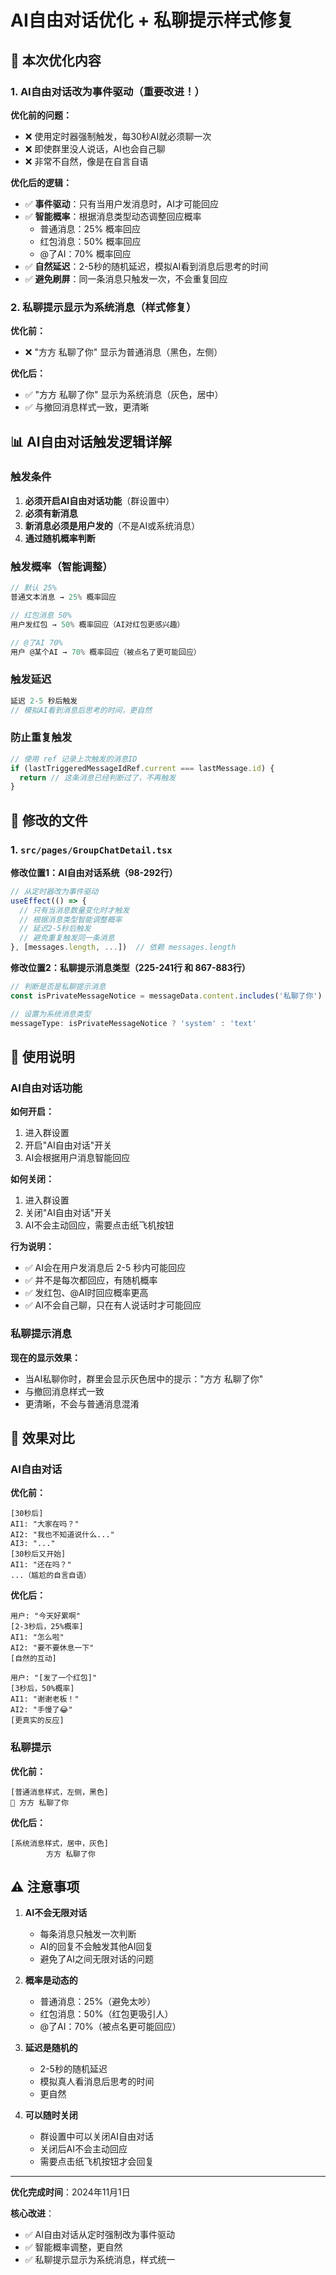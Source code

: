 # AI自由对话优化 + 私聊提示样式修复

## 🎯 本次优化内容

### 1. AI自由对话改为事件驱动（重要改进！）

**优化前的问题：**
- ❌ 使用定时器强制触发，每30秒AI就必须聊一次
- ❌ 即使群里没人说话，AI也会自己聊
- ❌ 非常不自然，像是在自言自语

**优化后的逻辑：**
- ✅ **事件驱动**：只有当用户发消息时，AI才可能回应
- ✅ **智能概率**：根据消息类型动态调整回应概率
  * 普通消息：25% 概率回应
  * 红包消息：50% 概率回应
  * @了AI：70% 概率回应
- ✅ **自然延迟**：2-5秒的随机延迟，模拟AI看到消息后思考的时间
- ✅ **避免刷屏**：同一条消息只触发一次，不会重复回应

### 2. 私聊提示显示为系统消息（样式修复）

**优化前：**
- ❌ "方方 私聊了你" 显示为普通消息（黑色，左侧）

**优化后：**
- ✅ "方方 私聊了你" 显示为系统消息（灰色，居中）
- ✅ 与撤回消息样式一致，更清晰

## 📊 AI自由对话触发逻辑详解

### 触发条件

1. **必须开启AI自由对话功能**（群设置中）
2. **必须有新消息**
3. **新消息必须是用户发的**（不是AI或系统消息）
4. **通过随机概率判断**

### 触发概率（智能调整）

```typescript
// 默认 25%
普通文本消息 → 25% 概率回应

// 红包消息 50%
用户发红包 → 50% 概率回应（AI对红包更感兴趣）

// @了AI 70%
用户 @某个AI → 70% 概率回应（被点名了更可能回应）
```

### 触发延迟

```typescript
延迟 2-5 秒后触发
// 模拟AI看到消息后思考的时间，更自然
```

### 防止重复触发

```typescript
// 使用 ref 记录上次触发的消息ID
if (lastTriggeredMessageIdRef.current === lastMessage.id) {
  return // 这条消息已经判断过了，不再触发
}
```

## 🔧 修改的文件

### 1. `src/pages/GroupChatDetail.tsx`

**修改位置1：AI自由对话系统（98-292行）**
```typescript
// 从定时器改为事件驱动
useEffect(() => {
  // 只有当消息数量变化时才触发
  // 根据消息类型智能调整概率
  // 延迟2-5秒后触发
  // 避免重复触发同一条消息
}, [messages.length, ...])  // 依赖 messages.length
```

**修改位置2：私聊提示消息类型（225-241行 和 867-883行）**
```typescript
// 判断是否是私聊提示消息
const isPrivateMessageNotice = messageData.content.includes('私聊了你')

// 设置为系统消息类型
messageType: isPrivateMessageNotice ? 'system' : 'text'
```

## 📝 使用说明

### AI自由对话功能

**如何开启：**
1. 进入群设置
2. 开启"AI自由对话"开关
3. AI会根据用户消息智能回应

**如何关闭：**
1. 进入群设置
2. 关闭"AI自由对话"开关
3. AI不会主动回应，需要点击纸飞机按钮

**行为说明：**
- ✅ AI会在用户发消息后 2-5 秒内可能回应
- ✅ 并不是每次都回应，有随机概率
- ✅ 发红包、@AI时回应概率更高
- ✅ AI不会自己聊，只在有人说话时才可能回应

### 私聊提示消息

**现在的显示效果：**
- 当AI私聊你时，群里会显示灰色居中的提示："方方 私聊了你"
- 与撤回消息样式一致
- 更清晰，不会与普通消息混淆

## 🎉 效果对比

### AI自由对话

**优化前：**
```
[30秒后]
AI1: "大家在吗？"
AI2: "我也不知道说什么..."
AI3: "..."
[30秒后又开始]
AI1: "还在吗？"
...（尴尬的自言自语）
```

**优化后：**
```
用户: "今天好累啊"
[2-3秒后，25%概率]
AI1: "怎么啦"
AI2: "要不要休息一下"
[自然的互动]

用户: "[发了一个红包]"
[3秒后，50%概率]
AI1: "谢谢老板！"
AI2: "手慢了😂"
[更真实的反应]
```

### 私聊提示

**优化前：**
```
[普通消息样式，左侧，黑色]
👤 方方 私聊了你
```

**优化后：**
```
[系统消息样式，居中，灰色]
        方方 私聊了你
```

## ⚠️ 注意事项

1. **AI不会无限对话**
   - 每条消息只触发一次判断
   - AI的回复不会触发其他AI回复
   - 避免了AI之间无限对话的问题

2. **概率是动态的**
   - 普通消息：25%（避免太吵）
   - 红包消息：50%（红包更吸引人）
   - @了AI：70%（被点名更可能回应）

3. **延迟是随机的**
   - 2-5秒的随机延迟
   - 模拟真人看消息后思考的时间
   - 更自然

4. **可以随时关闭**
   - 群设置中可以关闭AI自由对话
   - 关闭后AI不会主动回应
   - 需要点击纸飞机按钮才会回复

---

**优化完成时间**：2024年11月1日

**核心改进**：
- ✅ AI自由对话从定时强制改为事件驱动
- ✅ 智能概率调整，更自然
- ✅ 私聊提示显示为系统消息，样式统一
